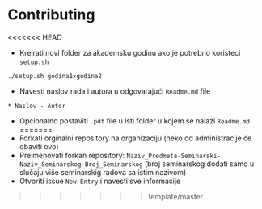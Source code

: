 # Contributing

<<<<<<< HEAD
* Kreirati novi folder za akademsku godinu ako je potrebno koristeci `setup.sh` 
```
./setup.sh godina1×godina2
```
* Navesti naslov rada i autora u odgovarajući `Readme.md` file
```
* Naslov - Autor   
```
* Opcionalno postaviti `.pdf` file u isti folder u kojem se nalazi `Readme.md`
=======
* Forkati orginalni repository na organizaciju (neko od administracije će obaviti ovo)
* Preimenovati forkan repository: `Naziv_Predmeta-Seminarski-Naziv_Seminarskog-Broj_Seminarskog` (broj seminarskog dodati samo u slučaju više seminarskig radova sa istim nazivom)
* Otvoriti issue `New Entry` i navesti sve informacije
>>>>>>> template/master
 